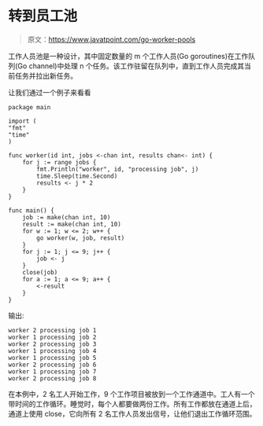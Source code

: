 # 转到员工池

> 原文：<https://www.javatpoint.com/go-worker-pools>

工作人员池是一种设计，其中固定数量的 m 个工作人员(Go goroutines)在工作队列(Go channel)中处理 n 个任务。该工作驻留在队列中，直到工作人员完成其当前任务并拉出新任务。

让我们通过一个例子来看看

```
package main

import (
"fmt"
"time"
)

func worker(id int, jobs <-chan int, results chan<- int) {
	for j := range jobs {
		fmt.Println("worker", id, "processing job", j)
		time.Sleep(time.Second)
		results <- j * 2
	}
}

func main() {
	job := make(chan int, 10)
	result := make(chan int, 10)
	for w := 1; w <= 2; w++ {
		go worker(w, job, result)
	}
	for j := 1; j <= 9; j++ {
		job <- j
	}
	close(job)
	for a := 1; a <= 9; a++ {
		<-result
	}
}

```

输出:

```
worker 2 processing job 1
worker 1 processing job 2
worker 2 processing job 3
worker 1 processing job 4
worker 1 processing job 5
worker 2 processing job 6
worker 1 processing job 7
worker 2 processing job 8

```

在本例中，2 名工人开始工作，9 个工作项目被放到一个工作通道中。工人有一个带时间的工作循环。睡觉时，每个人都要做两份工作。所有工作都放在通道上后，通道上使用 close，它向所有 2 名工作人员发出信号，让他们退出工作循环范围。